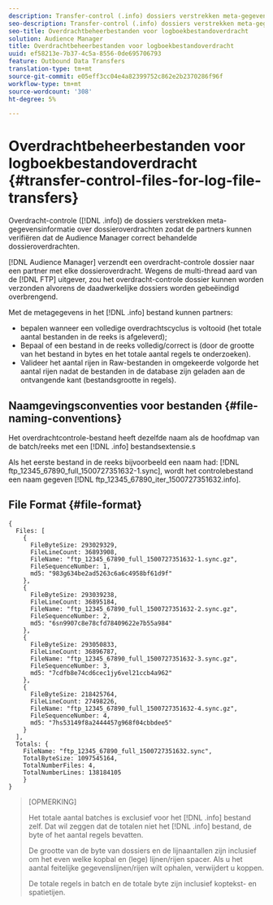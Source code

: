 ```yaml
---
description: Transfer-control (.info) dossiers verstrekken meta-gegevensinformatie over dossieroverdrachten zodat de partners kunnen verifiëren dat de Audience Manager correct behandelde dossieroverdrachten.
seo-description: Transfer-control (.info) dossiers verstrekken meta-gegevensinformatie over dossieroverdrachten zodat de partners kunnen verifiëren dat de Audience Manager correct behandelde dossieroverdrachten.
seo-title: Overdrachtbeheerbestanden voor logboekbestandoverdracht
solution: Audience Manager
title: Overdrachtbeheerbestanden voor logboekbestandoverdracht
uuid: ef58213e-7b37-4c5a-8556-0de695706793
feature: Outbound Data Transfers
translation-type: tm+mt
source-git-commit: e05eff3cc04e4a82399752c862e2b2370286f96f
workflow-type: tm+mt
source-wordcount: '308'
ht-degree: 5%

---
```



# Overdrachtbeheerbestanden voor logboekbestandoverdracht {#transfer-control-files-for-log-file-transfers}

Overdracht-controle ([!DNL .info]) de dossiers verstrekken meta-gegevensinformatie over dossieroverdrachten zodat de partners kunnen verifiëren dat de Audience Manager correct behandelde dossieroverdrachten.

[!DNL Audience Manager] verzendt een overdracht-controle dossier naar een partner met elke dossieroverdracht. Wegens de multi-thread aard van de [!DNL FTP] uitgever, zou het overdracht-controle dossier kunnen worden verzonden alvorens de daadwerkelijke dossiers worden gebeëindigd overbrengend.

Met de metagegevens in het [!DNL .info] bestand kunnen partners:

* bepalen wanneer een volledige overdrachtscyclus is voltooid (het totale aantal bestanden in de reeks is afgeleverd);
* Bepaal of een bestand in de reeks volledig/correct is (door de grootte van het bestand in bytes en het totale aantal regels te onderzoeken).
* Valideer het aantal rijen in Raw-bestanden in omgekeerde volgorde het aantal rijen nadat de bestanden in de database zijn geladen aan de ontvangende kant (bestandsgrootte in regels).

## Naamgevingsconventies voor bestanden {#file-naming-conventions}

Het overdrachtcontrole-bestand heeft dezelfde naam als de hoofdmap van de batch/reeks met een [!DNL .info] bestandsextensie.s

Als het eerste bestand in de reeks bijvoorbeeld een naam had: [!DNL ftp_12345_67890_full_1500727351632-1.sync], wordt het controlebestand een naam gegeven [!DNL ftp_12345_67890_iter_1500727351632.info].

## File Format {#file-format}

```
{
  Files: [
    {
      FileByteSize: 293029329,
      FileLineCount: 36893908,
      FileName: "ftp_12345_67890_full_1500727351632-1.sync.gz",
      FileSequenceNumber: 1,
      md5: "983g634be2ad5263c6a6c4958bf61d9f"
    },
    {
      FileByteSize: 293039238,
      FileLineCount: 36895184,
      FileName: "ftp_12345_67890_full_1500727351632-2.sync.gz",
      FileSequenceNumber: 2,
      md5: "6sn9907c8e78cfd78409622e7b55a984"
    },
    {
      FileByteSize: 293050833,
      FileLineCount: 36896787,
      FileName: "ftp_12345_67890_full_1500727351632-3.sync.gz",
      FileSequenceNumber: 3,
      md5: "7cdfb8e74cd6cec1jy6vel21ccb4a962"
    },
    {
      FileByteSize: 218425764,
      FileLineCount: 27498226,
      FileName: "ftp_12345_67890_full_1500727351632-4.sync.gz",
      FileSequenceNumber: 4,
      md5: "7hs53149f8a2444457g968f04cbbdee5"
    }
  ],
  Totals: {
    FileName: "ftp_12345_67890_full_1500727351632.sync",
    TotalByteSize: 1097545164,
    TotalNumberFiles: 4,
    TotalNumberLines: 138184105
    }
}
```

>[OPMERKING]
>
> Het totale aantal batches is exclusief voor het [!DNL .info] bestand zelf. Dat wil zeggen dat de totalen niet het [!DNL .info] bestand, de byte of het aantal regels bevatten.
>
> De grootte van de byte van dossiers en de lijnaantallen zijn inclusief om het even welke kopbal en (lege) lijnen/rijen spacer. Als u het aantal feitelijke gegevenslijnen/rijen wilt ophalen, verwijdert u koppen.
>
> De totale regels in batch en de totale byte zijn inclusief koptekst- en spatietijen.